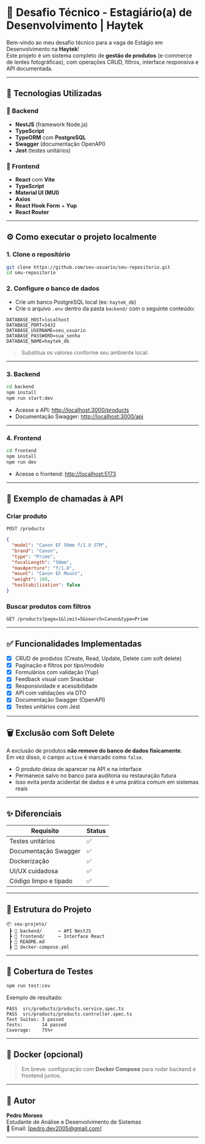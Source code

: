 # 💼 Desafio Técnico - Estagiário(a) de Desenvolvimento | Haytek

Bem-vindo ao meu desafio técnico para a vaga de Estágio em Desenvolvimento na **Haytek**!  
Este projeto é um sistema completo de **gestão de produtos** (e-commerce de lentes fotográficas), com operações CRUD, filtros, interface responsiva e API documentada.

---

## 🚀 Tecnologias Utilizadas

### 🔧 Backend

- **NestJS** (framework Node.js)
- **TypeScript**
- **TypeORM** com **PostgreSQL**
- **Swagger** (documentação OpenAPI)
- **Jest** (testes unitários)

### 🎨 Frontend

- **React** com **Vite**
- **TypeScript**
- **Material UI (MUI)**
- **Axios**
- **React Hook Form** + **Yup**
- **React Router**

---

## ⚙️ Como executar o projeto localmente

### 1. Clone o repositório

```bash
git clone https://github.com/seu-usuario/seu-repositorio.git
cd seu-repositorio
```

### 2. Configure o banco de dados

- Crie um banco PostgreSQL local (ex: `haytek_db`)
- Crie o arquivo `.env` dentro da pasta `backend/` com o seguinte conteúdo:

```env
DATABASE_HOST=localhost
DATABASE_PORT=5432
DATABASE_USERNAME=seu_usuario
DATABASE_PASSWORD=sua_senha
DATABASE_NAME=haytek_db
```

> Substitua os valores conforme seu ambiente local.

---

### 3. Backend

```bash
cd backend
npm install
npm run start:dev
```

- Acesse a API: [http://localhost:3000/products](http://localhost:3000/products)
- Documentação Swagger: [http://localhost:3000/api](http://localhost:3000/api)

---

### 4. Frontend

```bash
cd frontend
npm install
npm run dev
```

- Acesse o frontend: [http://localhost:5173](http://localhost:5173)

---

## 🔎 Exemplo de chamadas à API

### Criar produto

```http
POST /products
```

```json
{
  "model": "Canon EF 50mm f/1.8 STM",
  "brand": "Canon",
  "type": "Prime",
  "focalLength": "50mm",
  "maxAperture": "f/1.8",
  "mount": "Canon EF Mount",
  "weight": 160,
  "hasStabilization": false
}
```

### Buscar produtos com filtros

```http
GET /products?page=1&limit=5&search=Canon&type=Prime
```

---

## ✅ Funcionalidades Implementadas

- [x] CRUD de produtos (Create, Read, Update, Delete com soft delete)
- [x] Paginação e filtros por tipo/modelo
- [x] Formulários com validação (Yup)
- [x] Feedback visual com Snackbar
- [x] Responsividade e acessibilidade
- [x] API com validações via DTO
- [x] Documentação Swagger (OpenAPI)
- [x] Testes unitários com Jest

---

## 🗑️ Exclusão com Soft Delete

A exclusão de produtos **não remove do banco de dados fisicamente**.  
Em vez disso, o campo `active` é marcado como `false`.

- O produto deixa de aparecer na API e na interface
- Permanece salvo no banco para auditoria ou restauração futura
- Isso evita perda acidental de dados e é uma prática comum em sistemas reais

---

## ✨ Diferenciais

| Requisito             | Status |
| --------------------- | ------ |
| Testes unitários      | ✅     |
| Documentação Swagger  | ✅     |
| Dockerização          | ✅     |
| UI/UX cuidadosa       | ✅     |
| Código limpo e tipado | ✅     |

---

## 📂 Estrutura do Projeto

```
📦 seu-projeto/
 ┣ 📁 backend/      ← API NestJS
 ┣ 📁 frontend/     ← Interface React
 ┣ 📄 README.md
 ┣ 📄 docker-compose.yml

```

---

## 🧪 Cobertura de Testes

```bash
npm run test:cov
```

Exemplo de resultado:

```text
PASS  src/products/products.service.spec.ts
PASS  src/products/products.controller.spec.ts
Test Suites: 3 passed
Tests:       14 passed
Coverage:    75%+
```

---

## 🐳 Docker (opcional)

> Em breve: configuração com **Docker Compose** para rodar backend e frontend juntos.

---

## 👤 Autor

**Pedro Moraes**  
Estudante de Análise e Desenvolvimento de Sistemas  
📧 Email: [pedro.dev2005@gmail.com]

---
